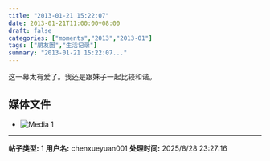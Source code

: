 ```yaml
---
title: "2013-01-21 15:22:07"
date: 2013-01-21T11:00:00+08:00
draft: false
categories: ["moments","2013","2013-01"]
tags: ["朋友圈","生活记录"]
summary: "2013-01-21 15:22:07..."
---
```


这一幕太有爱了。我还是跟妹子一起比较和谐。

## 媒体文件

- ![Media 1](/Moments/photos/2013-01-21/201301211522070.jpg)

---

**帖子类型:** 1
**用户名:** chenxueyuan001
**处理时间:** 2025/8/28 23:27:16